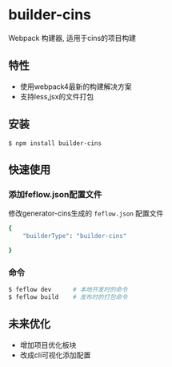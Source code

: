 # builder-cins


Webpack 构建器, 适用于cins的项目构建

## 特性

- 使用webpack4最新的构建解决方案
- 支持less,jsx的文件打包

## 安装

```
$ npm install builder-cins
```

## 快速使用

### 添加feflow.json配置文件

修改generator-cins生成的 `feflow.json` 配置文件

``` sh
{
    "builderType": "builder-cins"

}
```

### 命令

```sh
$ feflow dev      # 本地开发时的命令
$ feflow build    # 发布时的打包命令
```

## 未来优化
- 增加项目优化板块
- 改成cli可视化添加配置
